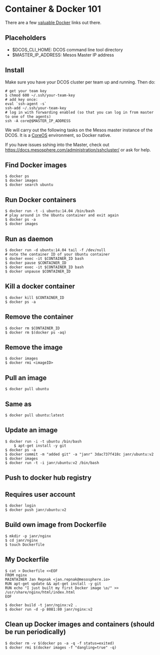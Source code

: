 # Container & Docker 101

There are a few [valuable Docker](http://www.nkode.io/2014/08/24/valuable-docker-links.html) links out there.

## Placeholders
- $DCOS_CLI_HOME: DCOS command line tool directory
- $MASTER_IP_ADDRESS: Mesos Master IP address

## Install

Make sure you have your DCOS cluster per team up and running. Then do:

```
# get your team key
$ chmod 600 ~/.ssh/your-team-key
# add key once:
eval `ssh-agent -s`
ssh-add ~/.ssh/your-team-key
# log in with forwarding enabled (so that you can log in from master to one of the agents)
ssh -A core@$MASTER_IP_ADDRESS
```

We will carry out the following tasks on the Mesos master instance of the DCOS. It is a [CoreOS](https://coreos.com/) environment, so Docker native.

If you have issues sshing into the Master, check out https://docs.mesosphere.com/administration/sshcluster/ or ask for help.

## Find Docker images

```
$ docker ps
$ docker images
$ docker search ubuntu
```

## Run Docker containers

```
$ docker run -t -i ubuntu:14.04 /bin/bash
# play around in the Ubuntu container and exit again
$ docker ps -a
$ docker images
```

## Run as daemon

```
$ docker run -d ubuntu:14.04 tail -f /dev/null
# note the container ID of your Ubuntu container
$ docker exec -it $CONTAINER_ID bash
$ docker pause $CONTAINER_ID
$ docker exec -it $CONTAINER_ID bash
$ docker unpause $CONTAINER_ID
```

## Kill a docker container
```
$ docker kill $CONTAINER_ID
$ docker ps -a
```

## Remove the container
```
$ docker rm $CONTAINER_ID
$ docker rm $(docker ps -aq)
```

## Remove the image
```
$ docker images
$ docker rmi <imageID>
```

## Pull an image
```
$ docker pull ubuntu
```
## Same as
```
$ docker pull ubuntu:latest
```

## Update an image
```
$ docker run -i -t ubuntu /bin/bash
    $ apt-get install -y git
$ docker ps -a
$ docker commit -m "added git" -a "janr" 3dac737f418c janr/ubuntu:v2
$ docker images
$ docker run -t -i janr/ubuntu:v2 /bin/bash
```

## Push to docker hub registry
## Requires user account
```
$ docker login
$ docker push janr/ubuntu:v2
```

## Build own image from Dockerfile
```
$ mkdir -p janr/nginx
$ cd janr/nginx
$ touch Dockerfile
```

## My Dockerfile
```
$ cat > Dockerfile <<EOF
FROM nginx
MAINTAINER Jan Repnak <jan.repnak@mesosphere.io>
RUN apt-get update && apt-get install -y git
RUN echo "I just built my first Docker image \o/" >> /usr/share/nginx/html/index.html
EOF

$ docker build -t janr/nginx:v2 .
$ docker run -d -p 8081:80 janr/nginx:v2
```

## Clean up Docker images and containers (should be run periodically)
```
$ docker rm -v $(docker ps -a -q -f status=exited)
$ docker rmi $(docker images -f "dangling=true" -q)
```
